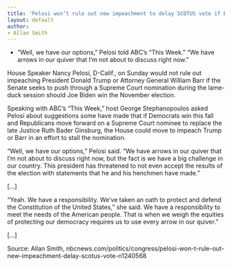 ```yaml
---
title: 'Pelosi won’t rule out new impeachment to delay SCOTUS vote if Biden wins'
layout: default
author:
- Allan Smith
---
```


- “Well, we have our options,” Pelosi told ABC’s “This Week.” “We have arrows in our quiver that I’m not about to discuss right now.”

House Speaker Nancy Pelosi, D-Calif., on Sunday would not rule out impeaching President Donald Trump or Attorney General William Barr if the Senate seeks to push through a Supreme Court nomination during the lame-duck session should Joe Biden win the November election.

Speaking with ABC’s “This Week,” host George Stephanopoulos asked Pelosi about suggestions some have made that if Democrats win this fall and Republicans move forward on a Supreme Court nominee to replace the late Justice Ruth Bader Ginsburg, the House could move to impeach Trump or Barr in an effort to stall the nomination.

“Well, we have our options,” Pelosi said. “We have arrows in our quiver that I’m not about to discuss right now, but the fact is we have a big challenge in our country. This president has threatened to not even accept the results of the election with statements that he and his henchmen have made.”

[…]

“Yeah. We have a responsibility. We’ve taken an oath to protect and defend the Constitution of the United States,” she said. We have a responsibility to meet the needs of the American people. That is when we weigh the equities of protecting our democracy requires us to use every arrow in our quiver.”

[…]

Source: Allan Smith, nbcnews.com/politics/congress/pelosi-won-t-rule-out-new-impeachment-delay-scotus-vote-n1240568
